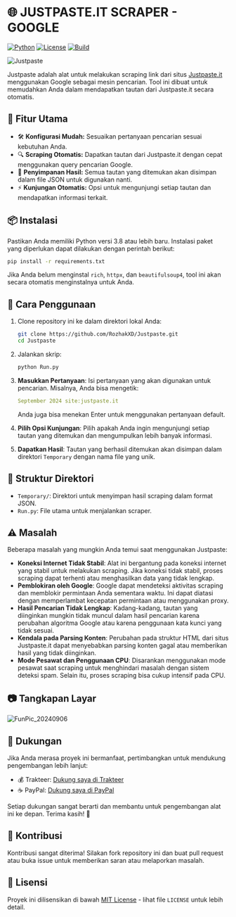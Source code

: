 # 🌐 JUSTPASTE.IT SCRAPER - GOOGLE

[![Python](https://img.shields.io/badge/Python-3.8+-blue.svg)](https://www.python.org/downloads/release/python-380/)
[![License](https://img.shields.io/badge/License-MIT-yellow.svg)](https://opensource.org/licenses/MIT)
[![Build](https://img.shields.io/badge/Build-Passing-green.svg)](https://github.com/RozhakXD/Justpaste)

![Justpaste](https://github.com/user-attachments/assets/7ec54619-14da-4e40-8b32-d2a032c6052f)

Justpaste adalah alat untuk melakukan scraping link dari situs [Justpaste.it](https://justpaste.it/) menggunakan Google sebagai mesin pencarian. Tool ini dibuat untuk memudahkan Anda dalam mendapatkan tautan dari Justpaste.it secara otomatis.

## 🚀 Fitur Utama
- 🛠️ **Konfigurasi Mudah:** Sesuaikan pertanyaan pencarian sesuai kebutuhan Anda.
- 🔍 **Scraping Otomatis:** Dapatkan tautan dari Justpaste.it dengan cepat menggunakan query pencarian Google.
- 📂 **Penyimpanan Hasil:** Semua tautan yang ditemukan akan disimpan dalam file JSON untuk digunakan nanti.
- ⚡ **Kunjungan Otomatis:** Opsi untuk mengunjungi setiap tautan dan mendapatkan informasi terkait.

## 📦 Instalasi
Pastikan Anda memiliki Python versi 3.8 atau lebih baru. Instalasi paket yang diperlukan dapat dilakukan dengan perintah berikut:

```bash
pip install -r requirements.txt
```

Jika Anda belum menginstal `rich`, `httpx`, dan `beautifulsoup4`, tool ini akan secara otomatis menginstalnya untuk Anda.

## 📝 Cara Penggunaan
1. Clone repository ini ke dalam direktori lokal Anda:
    ```bash
    git clone https://github.com/RozhakXD/Justpaste.git
    cd Justpaste
    ```
2. Jalankan skrip:
    ```bash
    python Run.py
    ```
3. **Masukkan Pertanyaan**: Isi pertanyaan yang akan digunakan untuk pencarian. Misalnya, Anda bisa mengetik:
    ```yaml
    September 2024 site:justpaste.it
    ```
    Anda juga bisa menekan Enter untuk menggunakan pertanyaan default.

4. **Pilih Opsi Kunjungan**: Pilih apakah Anda ingin mengunjungi setiap tautan yang ditemukan dan mengumpulkan lebih banyak informasi.
5. **Dapatkan Hasil**: Tautan yang berhasil ditemukan akan disimpan dalam direktori `Temporary` dengan nama file yang unik.

## 📂 Struktur Direktori
- `Temporary/`: Direktori untuk menyimpan hasil scraping dalam format JSON.
- `Run.py`: File utama untuk menjalankan scraper.

## ⚠️ Masalah
Beberapa masalah yang mungkin Anda temui saat menggunakan Justpaste:

- **Koneksi Internet Tidak Stabil**: Alat ini bergantung pada koneksi internet yang stabil untuk melakukan scraping. Jika koneksi tidak stabil, proses scraping dapat terhenti atau menghasilkan data yang tidak lengkap.
- **Pemblokiran oleh Google**: Google dapat mendeteksi aktivitas scraping dan memblokir permintaan Anda sementara waktu. Ini dapat diatasi dengan memperlambat kecepatan permintaan atau menggunakan proxy.
- **Hasil Pencarian Tidak Lengkap**: Kadang-kadang, tautan yang diinginkan mungkin tidak muncul dalam hasil pencarian karena perubahan algoritma Google atau karena penggunaan kata kunci yang tidak sesuai.
- **Kendala pada Parsing Konten**: Perubahan pada struktur HTML dari situs Justpaste.it dapat menyebabkan parsing konten gagal atau memberikan hasil yang tidak diinginkan.
- **Mode Pesawat dan Penggunaan CPU**: Disarankan menggunakan mode pesawat saat scraping untuk menghindari masalah dengan sistem deteksi spam. Selain itu, proses scraping bisa cukup intensif pada CPU.

## 📷 Tangkapan Layar
![FunPic_20240906](https://github.com/user-attachments/assets/e976ebcf-61a9-4ec9-94de-06e2ec6479fc)

## 💬 Dukungan
Jika Anda merasa proyek ini bermanfaat, pertimbangkan untuk mendukung pengembangan lebih lanjut:

- 💰 Trakteer: [Dukung saya di Trakteer](https://trakteer.id/rozhak_official/tip)
- ☕ PayPal: [Dukung saya di PayPal](https://paypal.me/rozhak9)

Setiap dukungan sangat berarti dan membantu untuk pengembangan alat ini ke depan. Terima kasih! 🙏

## 🙌 Kontribusi
Kontribusi sangat diterima! Silakan fork repository ini dan buat pull request atau buka issue untuk memberikan saran atau melaporkan masalah.

## 📜 Lisensi
Proyek ini dilisensikan di bawah [MIT License](https://github.com/RozhakXD/Justpaste?tab=MIT-1-ov-file) - lihat file `LICENSE` untuk lebih detail.
